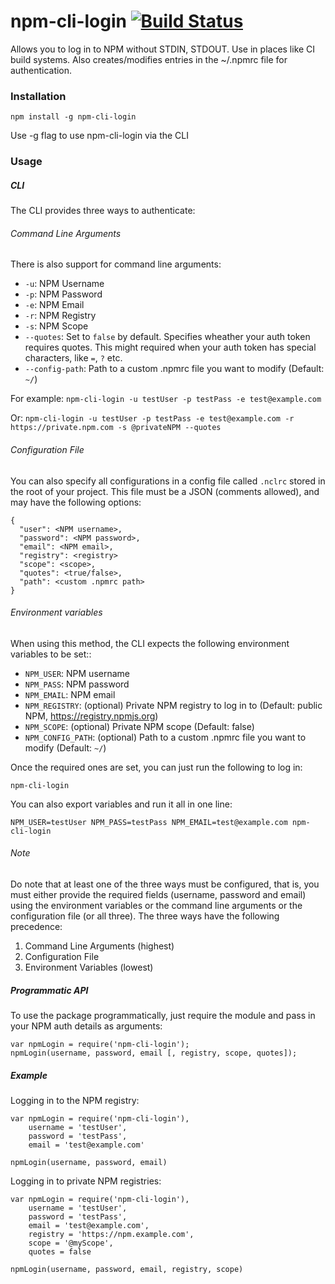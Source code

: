 # npm-cli-login [![Build Status](https://travis-ci.org/postmanlabs/npm-cli-login.svg?branch=master)](https://travis-ci.org/postmanlabs/npm-cli-login)

Allows you to log in to NPM without STDIN, STDOUT. Use in places like CI build systems.
Also creates/modifies entries in the ~/.npmrc file for authentication.

### Installation

    npm install -g npm-cli-login

Use -g flag to use npm-cli-login via the CLI

### Usage

##### CLI

The CLI provides three ways to authenticate:

###### Command Line Arguments
There is also support for command line arguments:

- ```-u```: NPM Username
- ```-p```: NPM Password
- ```-e```: NPM Email
- ```-r```: NPM Registry
- ```-s```: NPM Scope
- ```--quotes```: Set to ```false``` by default. Specifies wheather your auth token requires quotes. This might required when your auth token has special characters, like ```=```, ```?``` etc.
- ```--config-path```: Path to a custom .npmrc file you want to modify (Default: `~/`)

For example: ```npm-cli-login -u testUser -p testPass -e test@example.com```

Or: ```npm-cli-login -u testUser -p testPass -e test@example.com -r https://private.npm.com -s @privateNPM --quotes```

###### Configuration File
You can also specify all configurations in a config file called `.nclrc` stored in the root of your project. This file must be a JSON (comments allowed), and may have the following options:
```
{
  "user": <NPM username>,
  "password": <NPM password>,
  "email": <NPM email>,
  "registry": <registry>
  "scope": <scope>,
  "quotes": <true/false>,
  "path": <custom .npmrc path>
}
```

###### Environment variables
When using this method, the CLI expects the following environment variables to be set::

- `NPM_USER`: NPM username
- `NPM_PASS`: NPM password
- `NPM_EMAIL`: NPM email
- `NPM_REGISTRY`: (optional) Private NPM registry to log in to (Default: public NPM, https://registry.npmjs.org)
- `NPM_SCOPE`: (optional) Private NPM scope (Default: false)
- `NPM_CONFIG_PATH`: (optional) Path to a custom .npmrc file you want to modify (Default: `~/`)

Once the required ones are set, you can just run the following to log in:

    npm-cli-login

You can also export variables and run it all in one line:

```NPM_USER=testUser NPM_PASS=testPass NPM_EMAIL=test@example.com npm-cli-login```

###### Note
Do note that at least one of the three ways must be configured, that is, you must either provide the required fields (username, password and email) using the environment variables or the command line arguments or the configuration file (or all three). The three ways have the following precedence:
1. Command Line Arguments (highest)
2. Configuration File
3. Environment Variables (lowest)

##### Programmatic API

To use the package programmatically, just require the module and pass in your NPM auth details as arguments:

    var npmLogin = require('npm-cli-login');
    npmLogin(username, password, email [, registry, scope, quotes]);

##### Example

Logging in to the NPM registry:

```
var npmLogin = require('npm-cli-login'),
    username = 'testUser',
    password = 'testPass',
    email = 'test@example.com'

npmLogin(username, password, email)
```

Logging in to private NPM registries:

```
var npmLogin = require('npm-cli-login'),
    username = 'testUser',
    password = 'testPass',
    email = 'test@example.com',
    registry = 'https://npm.example.com',
    scope = '@myScope',
    quotes = false

npmLogin(username, password, email, registry, scope)
```
